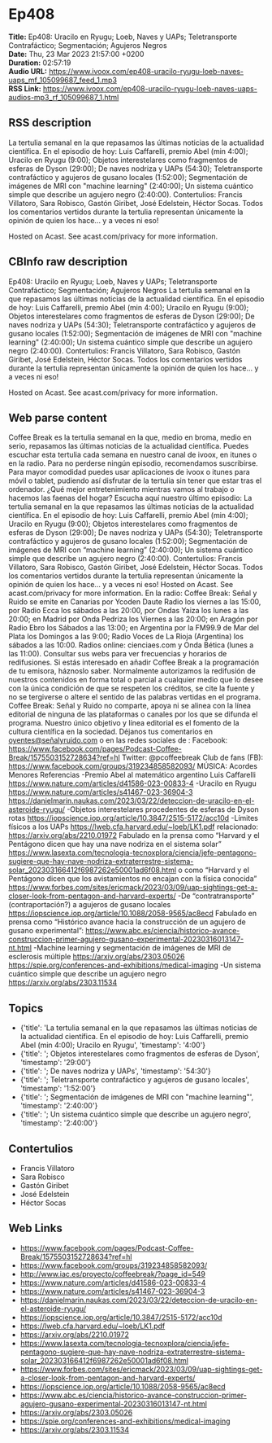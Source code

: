 # Ep408  
**Title:** Ep408: Uracilo en Ryugu; Loeb, Naves y UAPs; Teletransporte Contrafáctico; Segmentación; Agujeros Negros  
**Date:** Thu, 23 Mar 2023 21:57:00 +0200  
**Duration:** 02:57:19  
**Audio URL:** https://www.ivoox.com/ep408-uracilo-ryugu-loeb-naves-uaps_mf_105099687_feed_1.mp3  
**RSS Link:** https://www.ivoox.com/ep408-uracilo-ryugu-loeb-naves-uaps-audios-mp3_rf_105099687_1.html  

## RSS description
La tertulia semanal en la que repasamos las últimas noticias de la actualidad científica. En el episodio de hoy: Luis Caffarelli, premio Abel (min 4:00); Uracilo en Ryugu (9:00); Objetos interestelares como fragmentos de esferas de Dyson (29:00); De naves nodriza y UAPs (54:30); Teletransporte contrafáctico y agujeros de gusano locales (1:52:00); Segmentación de imágenes de MRI con "machine learning" (2:40:00); Un sistema cuántico simple que describe un agujero negro (2:40:00). Contertulios: Francis Villatoro, Sara Robisco, Gastón Giribet, José Edelstein, Héctor Socas. Todos los comentarios vertidos durante la tertulia representan únicamente la opinión de quien los hace... y a veces ni eso!

 Hosted on Acast. See acast.com/privacy for more information.

## CBInfo raw description
Ep408: Uracilo en Ryugu; Loeb, Naves y UAPs; Teletransporte Contrafáctico; Segmentación; Agujeros Negros
La tertulia semanal en la que repasamos las últimas noticias de la actualidad científica. En el episodio de hoy: Luis Caffarelli, premio Abel (min 4:00); Uracilo en Ryugu (9:00); Objetos interestelares como fragmentos de esferas de Dyson (29:00); De naves nodriza y UAPs (54:30); Teletransporte contrafáctico y agujeros de gusano locales (1:52:00); Segmentación de imágenes de MRI con "machine learning" (2:40:00); Un sistema cuántico simple que describe un agujero negro (2:40:00). Contertulios: Francis Villatoro, Sara Robisco, Gastón Giribet, José Edelstein, Héctor Socas. Todos los comentarios vertidos durante la tertulia representan únicamente la opinión de quien los hace... y a veces ni eso!



 Hosted on Acast. See acast.com/privacy for more information.




## Web parse content
Coffee Break es la tertulia semanal en la que, medio en broma, medio en serio, repasamos las últimas noticias de la actualidad científica. Puedes escuchar esta tertulia cada semana en nuestro canal de ivoox, en itunes o en la radio. Para no perderse ningún episodio, recomendamos suscribirse. Para mayor comodidad puedes usar aplicaciones de ivoox o itunes para móvil o tablet, pudiendo así disfrutar de la tertulia sin tener que estar tras el ordenador. ¿Qué mejor entretenimiento mientras vamos al trabajo o hacemos las faenas del hogar? Escucha aquí nuestro último episodio: La tertulia semanal en la que repasamos las últimas noticias de la actualidad científica. En el episodio de hoy: Luis Caffarelli, premio Abel (min 4:00); Uracilo en Ryugu (9:00); Objetos interestelares como fragmentos de esferas de Dyson (29:00); De naves nodriza y UAPs (54:30); Teletransporte contrafáctico y agujeros de gusano locales (1:52:00); Segmentación de imágenes de MRI con “machine learning” (2:40:00); Un sistema cuántico simple que describe un agujero negro (2:40:00). Contertulios: Francis Villatoro, Sara Robisco, Gastón Giribet, José Edelstein, Héctor Socas. Todos los comentarios vertidos durante la tertulia representan únicamente la opinión de quien los hace… y a veces ni eso! Hosted on Acast. See acast.com/privacy for more information. En la radio: Coffee Break: Señal y Ruido se emite en Canarias por Ycoden Daute Radio los viernes a las 15:00, por Radio Ecca los sábados a las 20:00, por Ondas Yaiza los lunes a las 20:00; en Madrid por Onda Pedriza los Viernes a las 20:00; en Aragón por Radio Ebro los Sábados a las 13:00; en Argentina por la FM99.9 de Mar del Plata los Domingos a las 9:00; Radio Voces de La Rioja (Argentina) los sábados a las 10:00. Radios online: cienciaes.com y Onda Bética (lunes a las 11:00). Consultar sus webs para ver frecuencias y horarios de redifusiones. Si estás interesado en añadir Coffee Break a la programación de tu emisora, háznoslo saber. Normalmente autorizamos la redifusión de nuestros contenidos en forma total o parcial a cualquier medio que lo desee con la única condición de que se respeten los créditos, se cite la fuente y no se tergiverse o altere el sentido de las palabras vertidas en el programa. Coffee Break: Señal y Ruido no comparte, apoya ni se alinea con la línea editorial de ninguna de las plataformas o canales por los que se difunda el programa. Nuestro único objetivo y línea editorial es el fomento de la cultura científica en la sociedad. Déjanos tus comentarios en oyentes@señalyruido.com o en las redes sociales de : Facebook: https://www.facebook.com/pages/Podcast-Coffee-Break/1575503152728634?ref=hl Twitter: @pcoffeebreak Club de fans (FB): https://www.facebook.com/groups/319234858582093/ MÚSICA: Acordes Menores Referencias -Premio Abel al matemático argentino Luis Caffarelli https://www.nature.com/articles/d41586-023-00833-4 -Uracilo en Ryugu https://www.nature.com/articles/s41467-023-36904-3 https://danielmarin.naukas.com/2023/03/22/deteccion-de-uracilo-en-el-asteroide-ryugu/ -Objetos interestelares procedentes de esferas de Dyson rotas https://iopscience.iop.org/article/10.3847/2515-5172/acc10d -Límites físicos a los UAPs https://lweb.cfa.harvard.edu/~loeb/LK1.pdf relacionado: https://arxiv.org/abs/2210.01972 Fabulado en la prensa como “Harvard y el Pentágono dicen que hay una nave nodriza en el sistema solar” https://www.lasexta.com/tecnologia-tecnoxplora/ciencia/jefe-pentagono-sugiere-que-hay-nave-nodriza-extraterrestre-sistema-solar_202303166412f6987262e50001ad6f08.html o como “Harvard y el Pentágono dicen que los avistamientos no encajan con la física conocida” https://www.forbes.com/sites/ericmack/2023/03/09/uap-sightings-get-a-closer-look-from-pentagon-and-harvard-experts/ -De “contratransporte” (contraportación?) a agujeros de gusano locales https://iopscience.iop.org/article/10.1088/2058-9565/ac8ecd Fabulado en prensa como “Histórico avance hacia la construcción de un agujero de gusano experimental”: https://www.abc.es/ciencia/historico-avance-construccion-primer-agujero-gusano-experimental-20230316013147-nt.html -Machine learning y segmentación de imágenes de MRI de esclerosis múltiple https://arxiv.org/abs/2303.05026 https://spie.org/conferences-and-exhibitions/medical-imaging -Un sistema cuántico simple que describe un agujero negro https://arxiv.org/abs/2303.11534

## Topics
- {'title': 'La tertulia semanal en la que repasamos las últimas noticias de la actualidad científica. En el episodio de hoy: Luis Caffarelli, premio Abel (min 4:00); Uracilo en Ryugu', 'timestamp': '4:00'}
- {'title': '; Objetos interestelares como fragmentos de esferas de Dyson', 'timestamp': '29:00'}
- {'title': '; De naves nodriza y UAPs', 'timestamp': '54:30'}
- {'title': '; Teletransporte contrafáctico y agujeros de gusano locales', 'timestamp': '1:52:00'}
- {'title': '; Segmentación de imágenes de MRI con "machine learning"', 'timestamp': '2:40:00'}
- {'title': '; Un sistema cuántico simple que describe un agujero negro', 'timestamp': '2:40:00'}
## Contertulios
- Francis Villatoro
- Sara Robisco
- Gastón Giribet
- José Edelstein
- Héctor Socas
## Web Links
- https://www.facebook.com/pages/Podcast-Coffee-Break/1575503152728634?ref=hl
- https://www.facebook.com/groups/319234858582093/
- http://www.iac.es/proyecto/coffeebreak/?page_id=549
- https://www.nature.com/articles/d41586-023-00833-4
- https://www.nature.com/articles/s41467-023-36904-3
- https://danielmarin.naukas.com/2023/03/22/deteccion-de-uracilo-en-el-asteroide-ryugu/
- https://iopscience.iop.org/article/10.3847/2515-5172/acc10d
- https://lweb.cfa.harvard.edu/~loeb/LK1.pdf
- https://arxiv.org/abs/2210.01972
- https://www.lasexta.com/tecnologia-tecnoxplora/ciencia/jefe-pentagono-sugiere-que-hay-nave-nodriza-extraterrestre-sistema-solar_202303166412f6987262e50001ad6f08.html
- https://www.forbes.com/sites/ericmack/2023/03/09/uap-sightings-get-a-closer-look-from-pentagon-and-harvard-experts/
- https://iopscience.iop.org/article/10.1088/2058-9565/ac8ecd
- https://www.abc.es/ciencia/historico-avance-construccion-primer-agujero-gusano-experimental-20230316013147-nt.html
- https://arxiv.org/abs/2303.05026
- https://spie.org/conferences-and-exhibitions/medical-imaging
- https://arxiv.org/abs/2303.11534